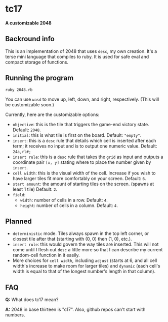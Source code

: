 # tc17
**A customizable 2048**

## Backround info
This is an implementation of 2048 that uses `desc`, my own creation. It's a terse mini language that compiles to ruby. It is used for safe eval and compact storage of functions.

## Running the program

    ruby 2048.rb

You can use `wasd` to move up, left, down, and right, respectively. (This will be customizable soon.)

Currently, here are the customizable options:

* `objective`: this is the tile that triggers the game-end victory state. Default: `2048`.
* `initial`: this is what tile is first on the board. Default: `"empty"`.
* `insert`: this is a `desc` rule that details which cell is inserted after each term; it receives no input and is to output one numeric value. Default: `24a,rl#;`
* `insert rule`: this is a `desc` rule that takes the `grid` as input and outputs a coordinate pair `[x, y]` stating where to place the number given by `insert`.
* `cell width`: this is the visual width of the cell. Increase if you wish to have larger tiles fit more comfortably on your screen. Default: `6`.
* `start amount`: the amount of starting tiles on the screen. (spawns at least 1 tile) Default: `2`.
* `field`:
  * `width`: number of cells in a row. Default: `4`.
  * `height`: number of cells in a column. Default: `4`.

## Planned

* `deterministic` mode. Tiles always spawn in the top left corner, or closest tile after that (starting with (0, 0) then (1, 0), etc.).
* `insert rule`: this would govern the way tiles are inserted. This will not come until I flesh out `desc` a little more so that I can describe my current random-cell function in it easily.
* More choices for `cell width`, including `adjust` (starts at 6, and all cell width's increase to make room for larger tiles) and `dynamic` (each cell's width is equal to that of the longest number's length in that column).

## FAQ

**Q:** What does tc17 mean?

**A:** 2048 in base **t**hirteen is "c17". Also, github repos can't start with numbers.